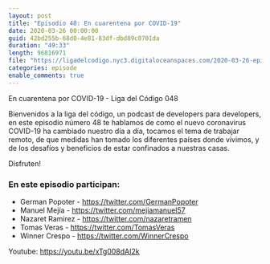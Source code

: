 ```yaml
---
layout: post
title: "Episodio 48: En cuarentena por COVID-19"
date: 2020-03-26 00:00:00
guid: 42bd255b-68d0-4e81-83df-dbd89c0701da
duration: "49:33"
length: 96816971
file: "https://ligadelcodigo.nyc3.digitaloceanspaces.com/2020-03-26-episodio-en-cuarentena.mp3"
categories: episode
enable_comments: true
---
```


En cuarentena por COVID-19 - Liga del Código 048

Bienvenidos a la liga del código, un podcast de developers para developers, en este episodio número 48 te hablamos de como el nuevo coronavirus COVID-19 ha cambiado nuestro día a día, tocamos el tema de trabajar remoto, de que medidas han tomado los diferentes países donde vivimos, y de los desafíos y beneficios de estar confinados a nuestras casas.

Disfruten!

### En este episodio participan:
- German Popoter - https://twitter.com/GermanPopoter
- Manuel Mejía - https://twitter.com/mejiamanuel57
- Nazaret Ramirez - https://twitter.com/nazaretramen
- Tomas Veras - https://twitter.com/TomasVeras
- Winner Crespo - https://twitter.com/WinnerCrespo

Youtube: https://youtu.be/xTg008dAI2k
